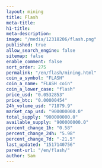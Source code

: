 ```yaml
---
layout: mining
title: Flash
meta-title: 
h1-title: 
meta-description: 
image: "/media/12318206/flash.png"
published: true
allow_search_engine: false
sitemap: false
enable_comment: false
sort_order: 275
permalink: "/en/flash/mining.html"
coin_a_symbol: "FLASH"
coin_a_name: "FLASH coin"
coin_a_lower_case: "flash"
price_usd: "0.0532853"
price_btc: "0.00000454"
24h_volume_usd: "71879.9"
market_cap_usd: "900000000.0"
total_supply: "900000000.0"
available_supply: "900000000.0"
percent_change_1h: "0.58"
percent_change_24h: "5.98"
percent_change_7d: "-21.5"
last_updated: "1517140756"
parent-url: "/en/flash/"
author: Sam
---
```


